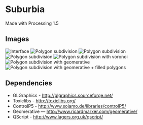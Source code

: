 Suburbia
========
Made with Processing 1.5

## Images
![Interface](http://v3ga.github.io/Images/Suburbia/SuburbiaTool01.png)
![Polygon subdivision](http://v3ga.github.io/Images/Suburbia/Suburbia01.png)
![Polygon subdivision](http://v3ga.github.io/Images/Suburbia/Suburbia02.png)
![Polygon subdivision](http://v3ga.github.io/Images/Suburbia/Suburbia03.png)
![Polygon subdivision with voronoi](http://v3ga.github.io/Images/Suburbia/Suburbia04.png)
![Polygon subdivision with geomerative](http://v3ga.github.io/Images/Suburbia/Suburbia07.png)
![Polygon subdivision with geomerative + filled polygons](http://v3ga.github.io/Images/Suburbia/Suburbia08.png)

## Dependencies
* GLGraphics - http://glgraphics.sourceforge.net/ 
* Toxiclibs - http://toxiclibs.org/
* ControlP5 - http://www.sojamo.de/libraries/controlP5/
* Geomerative — http://www.ricardmarxer.com/geomerative/
* QScript - http://www.lagers.org.uk/qscript/
